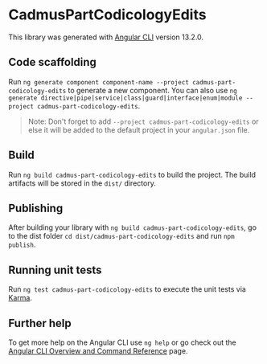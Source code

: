 # CadmusPartCodicologyEdits

This library was generated with [Angular CLI](https://github.com/angular/angular-cli) version 13.2.0.

## Code scaffolding

Run `ng generate component component-name --project cadmus-part-codicology-edits` to generate a new component. You can also use `ng generate directive|pipe|service|class|guard|interface|enum|module --project cadmus-part-codicology-edits`.
> Note: Don't forget to add `--project cadmus-part-codicology-edits` or else it will be added to the default project in your `angular.json` file. 

## Build

Run `ng build cadmus-part-codicology-edits` to build the project. The build artifacts will be stored in the `dist/` directory.

## Publishing

After building your library with `ng build cadmus-part-codicology-edits`, go to the dist folder `cd dist/cadmus-part-codicology-edits` and run `npm publish`.

## Running unit tests

Run `ng test cadmus-part-codicology-edits` to execute the unit tests via [Karma](https://karma-runner.github.io).

## Further help

To get more help on the Angular CLI use `ng help` or go check out the [Angular CLI Overview and Command Reference](https://angular.io/cli) page.
